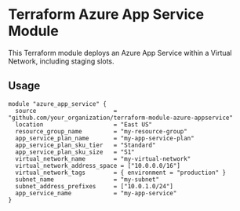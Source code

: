 # Terraform Azure App Service Module

This Terraform module deploys an Azure App Service within a Virtual Network, including staging slots.

## Usage

```hcl
module "azure_app_service" {
  source                      = "github.com/your_organization/terraform-module-azure-appservice"
  location                    = "East US"
  resource_group_name         = "my-resource-group"
  app_service_plan_name       = "my-app-service-plan"
  app_service_plan_sku_tier   = "Standard"
  app_service_plan_sku_size   = "S1"
  virtual_network_name        = "my-virtual-network"
  virtual_network_address_space = ["10.0.0.0/16"]
  virtual_network_tags        = { environment = "production" }
  subnet_name                 = "my-subnet"
  subnet_address_prefixes     = ["10.0.1.0/24"]
  app_service_name            = "my-app-service"
}
